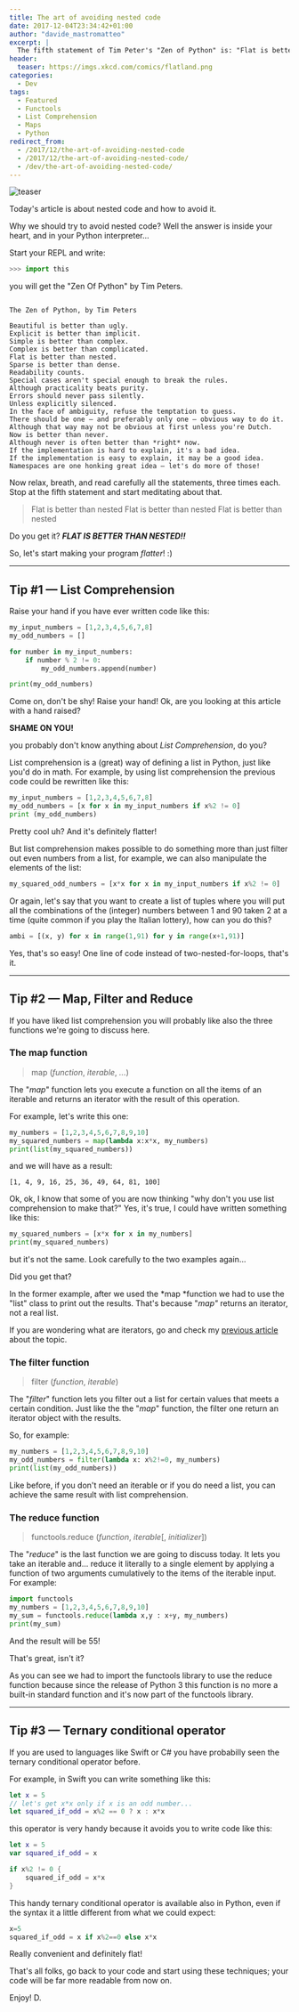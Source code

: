 ```yaml
---
title: The art of avoiding nested code
date: 2017-12-04T23:34:42+01:00
author: "davide_mastromatteo"
excerpt: |
  The fifth statement of Tim Peter's "Zen of Python" is: "Flat is better than nested". So, let's explore some tips to make our code flatter and avoid nested code in Python! :)
header:
  teaser: https://imgs.xkcd.com/comics/flatland.png
categories:
  - Dev
tags:
  - Featured
  - Functools
  - List Comprehension
  - Maps
  - Python
redirect_from:
  - /2017/12/the-art-of-avoiding-nested-code
  - /2017/12/the-art-of-avoiding-nested-code/
  - /dev/the-art-of-avoiding-nested-code/
---
```

![teaser](https://imgs.xkcd.com/comics/flatland.png)

Today's article is about nested code and how to avoid it.

Why we should try to avoid nested code? Well the answer is inside your heart, and in your Python interpreter...

Start your REPL and write:

```python
>>> import this
```

you will get the "Zen Of Python" by Tim Peters.

```console

The Zen of Python, by Tim Peters

Beautiful is better than ugly.
Explicit is better than implicit.
Simple is better than complex.
Complex is better than complicated.
Flat is better than nested.
Sparse is better than dense.
Readability counts.
Special cases aren't special enough to break the rules.
Although practicality beats purity.
Errors should never pass silently.
Unless explicitly silenced.
In the face of ambiguity, refuse the temptation to guess.
There should be one — and preferably only one — obvious way to do it.
Although that way may not be obvious at first unless you're Dutch.
Now is better than never.
Although never is often better than *right* now.
If the implementation is hard to explain, it's a bad idea.
If the implementation is easy to explain, it may be a good idea.
Namespaces are one honking great idea — let's do more of those!
```

Now relax, breath, and read carefully all the statements, three times each.
Stop at the fifth statement and start meditating about that.

> Flat is better than nested
> Flat is better than nested
> Flat is better than nested

Do you get it?
***FLAT IS BETTER THAN NESTED!!***

So, let's start making your program *flatter*! :)

---

## Tip #1 — List Comprehension

Raise your hand if you have ever written code like this:

```python
my_input_numbers = [1,2,3,4,5,6,7,8]
my_odd_numbers = []

for number in my_input_numbers:
    if number % 2 != 0:
        my_odd_numbers.append(number)

print(my_odd_numbers)
```

Come on, don't be shy! Raise your hand!
Ok, are you looking at this article with a hand raised?

**SHAME ON YOU!**

you probably don't know anything about *List Comprehension*, do you?

List comprehension is a (great) way of defining a list in Python, just like you'd do in math. For example, by using list comprehension the previous code could be rewritten like this:

```python
my_input_numbers = [1,2,3,4,5,6,7,8]
my_odd_numbers = [x for x in my_input_numbers if x%2 != 0]
print (my_odd_numbers)
```

Pretty cool uh? And it's definitely flatter!

But list comprehension makes possible to do something more than just filter out even numbers from a list, for example, we can also manipulate the elements of the list:

```python
my_squared_odd_numbers = [x*x for x in my_input_numbers if x%2 != 0]
```

Or again, let's say that you want to create a list of tuples where you will put all the combinations of the (integer) numbers between 1 and 90 taken 2 at a time (quite common if you play the Italian lottery), how can you do this?

```python
ambi = [(x, y) for x in range(1,91) for y in range(x+1,91)]
```

Yes, that's so easy!
One line of code instead of two-nested-for-loops, that's it.

---

## Tip #2 — Map, Filter and Reduce

If you have liked list comprehension you will probably like also the three functions we're going to discuss here.

### The map function

> map (*function*, *iterable*, *...*)

The "*map*" function lets you execute a function on all the items of an iterable and returns an iterator with the result of this operation.

For example, let's write this one:

```python
my_numbers = [1,2,3,4,5,6,7,8,9,10]
my_squared_numbers = map(lambda x:x*x, my_numbers)
print(list(my_squared_numbers))
```

and we will have as a result:

```console
[1, 4, 9, 16, 25, 36, 49, 64, 81, 100]
```

Ok, ok, I know that some of you are now thinking "why don't you use list comprehension to make that?"
Yes, it's true, I could have written something like this:

```python
my_squared_numbers = [x*x for x in my_numbers]
print(my_squared_numbers)
```

but it's not the same. Look carefully to the two examples again...

Did you get that?

In the former example, after we used the *map *function we had to use the "list" class to print out the results. That's because "*map"* returns an iterator, not a real list.

If you are wondering what are iterators, go and check my [previous article](https://medium.com/the-python-corner/iterators-and-generators-in-python-2c3929a144b) about the topic.

### The filter function

> filter (*function*, *iterable*)

The "*filter*" function lets you filter out a list for certain values that meets a certain condition. Just like the the "*map*" function, the filter one return an iterator object with the results.

So, for example:

```python
my_numbers = [1,2,3,4,5,6,7,8,9,10]
my_odd_numbers = filter(lambda x: x%2!=0, my_numbers)
print(list(my_odd_numbers))
```

Like before, if you don't need an iterable or if you do need a list, you can achieve the same result with list comprehension.

### The reduce function

> functools.reduce (*function*, *iterable*[, *initializer*])

The "*reduce*" is the last function we are going to discuss today. It lets you take an iterable and... reduce it literally to a single element by applying a function of two arguments cumulatively to the items of the iterable input. For example:

```python
import functools
my_numbers = [1,2,3,4,5,6,7,8,9,10]
my_sum = functools.reduce(lambda x,y : x+y, my_numbers)
print(my_sum)
```

And the result will be 55!

That's great, isn't it?

As you can see we had to import the functools library to use the reduce function because since the release of Python 3 this function is no more a built-in standard function and it's now part of the functools library.

---

## Tip #3 — Ternary conditional operator

If you are used to languages like Swift or C# you have probabilly seen the ternary conditional operator before.

For example, in Swift you can write something like this:

```swift
let x = 5
// let's get x*x only if x is an odd number...
let squared_if_odd = x%2 == 0 ? x : x*x
```

this operator is very handy because it avoids you to write code like this:

```swift
let x = 5
var squared_if_odd = x

if x%2 != 0 {
    squared_if_odd = x*x
}
```

This handy ternary conditional operator is available also in Python, even if the syntax it a little different from what we could expect:

```python
x=5
squared_if_odd = x if x%2==0 else x*x
```

Really convenient and definitely flat!

That's all folks, go back to your code and start using these techniques; your code will be far more readable from now on.

Enjoy!
D.
